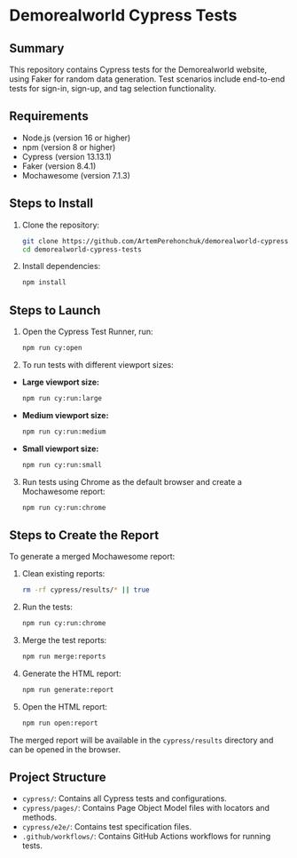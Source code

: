 # Demorealworld Cypress Tests

## Summary

This repository contains Cypress tests for the Demorealworld website, using Faker for random data generation. Test scenarios include end-to-end tests for sign-in, sign-up, and tag selection functionality.

## Requirements

- Node.js (version 16 or higher)
- npm (version 8 or higher)
- Cypress (version 13.13.1)
- Faker (version 8.4.1)
- Mochawesome (version 7.1.3)

## Steps to Install

1. Clone the repository:
    ```bash
    git clone https://github.com/ArtemPerehonchuk/demorealworld-cypress-tests.git
    cd demorealworld-cypress-tests
    ```

2. Install dependencies:
    ```bash
    npm install
    ```

## Steps to Launch

1. Open the Cypress Test Runner, run:
    ```bash
    npm run cy:open
    ```

2. To run tests with different viewport sizes:

- **Large viewport size:**
    ```bash
    npm run cy:run:large
    ```

- **Medium viewport size:**
    ```bash
    npm run cy:run:medium
    ```

- **Small viewport size:**
    ```bash
    npm run cy:run:small
    ```

3. Run tests using Chrome as the default browser and create a Mochawesome report:
    ```bash
    npm run cy:run:chrome
    ```

## Steps to Create the Report

To generate a merged Mochawesome report:

1. Clean existing reports:
    ```bash
    rm -rf cypress/results/* || true
    ```

2. Run the tests:
    ```bash
    npm run cy:run:chrome
    ```

3. Merge the test reports:
    ```bash
    npm run merge:reports
    ```

4. Generate the HTML report:
    ```bash
    npm run generate:report
    ```

5. Open the HTML report:
    ```bash
    npm run open:report
    ```

The merged report will be available in the `cypress/results` directory and can be opened in the browser.

## Project Structure

- `cypress/`: Contains all Cypress tests and configurations.
- `cypress/pages/`: Contains Page Object Model files with locators and methods.
- `cypress/e2e/`: Contains test specification files.
- `.github/workflows/`: Contains GitHub Actions workflows for running tests.